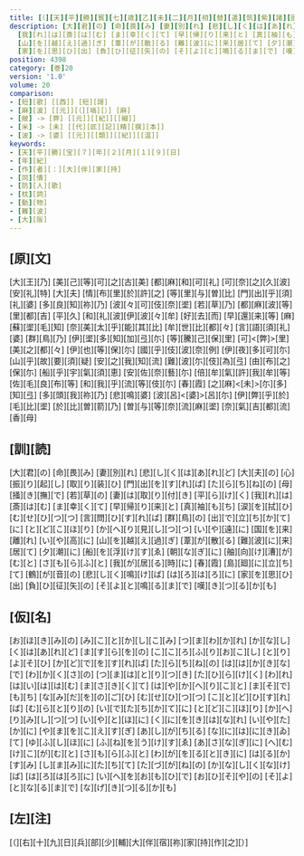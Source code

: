 ```yaml
---
title: [（][天][平][勝][寳][七][歳][乙][未][二][月][相][替][遣][筑][紫][諸][國][防][人][等][歌][）][為][防][人][情][陳][思][作][歌][一][首][[并][短][歌]]
description: [大][君][の] [命][畏][み] [妻][別][れ] [悲][し][く][は][あ][れ][ど] [大][夫][の] [心][振][り][起][し] [取][り][装][ひ] [門][出][を][す][れ][ば] [た][ら][ち][ね][の] [母][掻][き][撫][で] [若][草][の] [妻][は][取][り][付][き] [平][ら][け][く]
  [我][れ][は][斎][は][む] [ま][幸][く][て] [早][帰][り][来][と] [真][袖][も][ち] [涙][を][拭][ひ] [む][せ][ひ][つ][つ] [言][問][ひ][す][れ][ば] [群][鳥][の] [出][で][立][ち][か][て][に] [と][ど][こ][ほ][り] [か][へ][り][見][し][つ][つ] [い][や][遠][に] [国][を][来][離][れ] [い][や][高][に]
  [山][を][越][え][過][ぎ] [葦][が][散][る] [難][波][に][来][居][て] [夕][潮][に] [船][を][浮][け][す][ゑ] [朝][な][ぎ][に] [舳][向][け][漕][が][む][と] [さ][も][ら][ふ][と] [我][が][居][る][時][に] [春][霞] [島][廻][に][立][ち][て] [鶴][が][音][の] [悲][し][く][鳴][け][ば] [は][ろ][は][ろ][に]
  [家][を][思][ひ][出] [負][ひ][征][矢][の] [そ][よ][と][鳴][る][ま][で] [嘆][き][つ][る][か][も]
position: 4398
category: [巻]20
version: '1.0'
volume: 20
comparison:
- [短][歌] [[西]] [短][謌]
- [麻][波] [[元]][（][塙][）] [麻]
- [敝] -> [弊] [[元]][[紀]][[細]]
- [米] -> [未] [[代][匠][記][精][撰][本]]
- [波] -> [婆] [[元]][[類]][[紀]][[温]]
keywords:
- [天][平][勝][宝][７][年][２][月][１][９][日]
- [年][紀]
- [作][者][：][大][伴][家][持]
- [同][情]
- [防][人][歌]
- [枕][詞]
- [動][物]
- [難][波]
- [大][阪]
---
```


## [原][文]

[大][王][乃] [美][己][等][可][之][古][美] [都][麻][和][可][礼] [可][奈][之][久][波][安][礼][特] [大][夫] [情][布][里][於][許][之] [等][里][与][曽][比] [門][出][乎][須][礼][婆] [多][良][知][祢][乃] [波][々][可][伎][奈][埿] [若][草][乃] [都][麻][波][等][里][都][吉] [平][久] [和][礼][波][伊][波][々][牟] [好][去][而] [早][還][来][等] [麻][蘇][埿][毛][知] [奈][美][太][乎][能][其][比] [牟][世][比][都][々] [言][語][須][礼][婆] [群][鳥][乃] [伊][埿][多][知][加][弖][尓] [等][騰][己][保][里] [可]<[弊]>[里][美][之][都][々] [伊][也][等][保][尓] [國][乎][伎][波][奈][例] [伊][夜][多][可][尓] [山][乎][故][要][須][疑] [安][之][我][知][流] [難][波][尓][伎][為][弖] [由][布][之][保][尓] [船][乎][宇][氣][須][恵] [安][佐][奈][藝][尓] [倍][牟][氣][許][我][牟][等] [佐][毛][良][布][等] [和][我][乎][流][等][伎][尓] [春][霞] [之][麻]<[未]>[尓][多][知][弖] [多][頭][我][祢][乃] [悲][鳴][婆] [波][呂]<[婆]>[呂][尓] [伊][弊][乎][於][毛][比][埿] [於][比][曽][箭][乃] [曽][与][等][奈][流][麻][埿] [奈][氣][吉][都][流][香][母]

## [訓][読]

[大][君][の] [命][畏][み] [妻][別][れ] [悲][し][く][は][あ][れ][ど] [大][夫][の] [心][振][り][起][し] [取][り][装][ひ] [門][出][を][す][れ][ば] [た][ら][ち][ね][の] [母][掻][き][撫][で] [若][草][の] [妻][は][取][り][付][き] [平][ら][け][く] [我][れ][は][斎][は][む] [ま][幸][く][て] [早][帰][り][来][と] [真][袖][も][ち] [涙][を][拭][ひ] [む][せ][ひ][つ][つ] [言][問][ひ][す][れ][ば] [群][鳥][の] [出][で][立][ち][か][て][に] [と][ど][こ][ほ][り] [か][へ][り][見][し][つ][つ] [い][や][遠][に] [国][を][来][離][れ] [い][や][高][に] [山][を][越][え][過][ぎ] [葦][が][散][る] [難][波][に][来][居][て] [夕][潮][に] [船][を][浮][け][す][ゑ] [朝][な][ぎ][に] [舳][向][け][漕][が][む][と] [さ][も][ら][ふ][と] [我][が][居][る][時][に] [春][霞] [島][廻][に][立][ち][て] [鶴][が][音][の] [悲][し][く][鳴][け][ば] [は][ろ][は][ろ][に] [家][を][思][ひ][出] [負][ひ][征][矢][の] [そ][よ][と][鳴][る][ま][で] [嘆][き][つ][る][か][も]

## [仮][名]

[お][ほ][き][み][の] [み][こ][と][か][し][こ][み] [つ][ま][わ][か][れ] [か][な][し][く][は][あ][れ][ど] [ま][す][ら][を][の] [こ][こ][ろ][ふ][り][お][こ][し] [と][り][よ][そ][ひ] [か][ど][で][を][す][れ][ば] [た][ら][ち][ね][の] [は][は][か][き][な][で] [わ][か][く][さ][の] [つ][ま][は][と][り][つ][き] [た][ひ][ら][け][く] [わ][れ][は][い][は][は][む] [ま][さ][き][く][て] [は][や][か][へ][り][こ][と] [ま][そ][で][も][ち] [な][み][だ][を][の][ご][ひ] [む][せ][ひ][つ][つ] [こ][と][ど][ひ][す][れ][ば] [む][ら][と][り][の] [い][で][た][ち][か][て][に] [と][ど][こ][ほ][り] [か][へ][り][み][し][つ][つ] [い][や][と][ほ][に] [く][に][を][き][は][な][れ] [い][や][た][か][に] [や][ま][を][こ][え][す][ぎ] [あ][し][が][ち][る] [な][に][は][に][き][ゐ][て] [ゆ][ふ][し][ほ][に] [ふ][ね][を][う][け][す][ゑ] [あ][さ][な][ぎ][に] [へ][む][け][こ][が][む][と] [さ][も][ら][ふ][と] [わ][が][を][る][と][き][に] [は][る][か][す][み] [し][ま][み][に][た][ち][て] [た][づ][が][ね][の] [か][な][し][く][な][け][ば] [は][ろ][は][ろ][に] [い][へ][を][お][も][ひ][で] [お][ひ][そ][や][の] [そ][よ][と][な][る][ま][で] [な][げ][き][つ][る][か][も]

## [左][注]

[（][右][十][九][日][兵][部][少][輔][大][伴][宿][祢][家][持][作][之][）]
